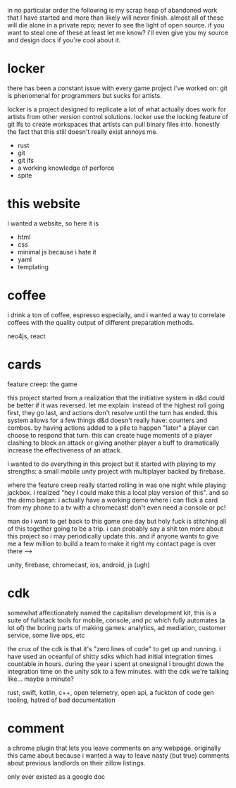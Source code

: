 in no particular order the following is my scrap heap of abandoned work that I have started and more than likely will
never finish. almost all of these will die alone in a private repo; never to see the light of open source. if you want
to steal one of these at least let me know? i'll even give you my source and design docs if you're cool about it.

# locker

there has been a constant issue with every game project i've worked on: git is phenomenal for programmers but sucks for
artists.

locker is a project designed to replicate a lot of what actually does work for artists from other version control
solutions. locker use the locking feature of git lfs to create workspaces that artists can pull binary files into.
honestly the fact that this still doesn't really exist annoys me.

- rust
- git
- git lfs
- a working knowledge of perforce
- spite

# this website

i wanted a website, so here it is

- html
- css
- minimal js because i hate it
- yaml
- templating

# coffee

i drink a ton of coffee, espresso especially, and i wanted a way to correlate coffees with the quality output of
different preparation methods.

neo4js, react

# cards

feature creep: the game

this project started from a realization that the initiative system in d&d could be better if it was reversed. let me
explain: instead of the highest roll going first, they go last, and actions don't resolve until the turn has ended. this
system allows for a few things d&d doesn't really have: counters and combos. by having actions added to a pile to
happen "later" a player can choose to respond that turn. this can create huge moments of a player clashing to block an
attack or giving another player a buff to dramatically increase the effectiveness of an attack.

i wanted to do everything in this project but it started with playing to my strengths: a small mobile unity project with
multiplayer backed by firebase.

where the feature creep really started rolling in was one night while playing jackbox. i realized "hey I could make this
a local play version of this". and so the demo began: i actually have a working demo where i can flick a card from my
phone to a tv with a chromecast! don't even need a console or pc!

man do i want to get back to this game one day but holy fuck is stitching all of this together going to be a trip. i can
probably say a shit ton more about this project so i may periodically update this. and if anyone wants to give me a few
million to build a team to make it right my contact page is over there -->

unity, firebase, chromecast, ios, android, js (ugh)

# cdk

somewhat affectionately named the capitalism development kit, this is a suite of fullstack tools for mobile, console,
and pc which fully automates (a lot of) the boring parts of making games: analytics, ad mediation, customer service,
some live ops, etc

the crux of the cdk is that it's "zero lines of code" to get up and running. i have used an oceanful of shitty sdks
which had initial integration times countable in hours. during the year i spent at onesignal i brought down the
integration time on the unity sdk to a few minutes. with the cdk we're talking like... maybe a minute?

rust, swift, kotlin, c++, open telemetry, open api, a fuckton of code gen tooling, hatred of bad documentation

# comment

a chrome plugin that lets you leave comments on any webpage. originally this came about because i wanted a way to leave
nasty (but true) comments about previous landlords on their zillow listings.

only ever existed as a google doc